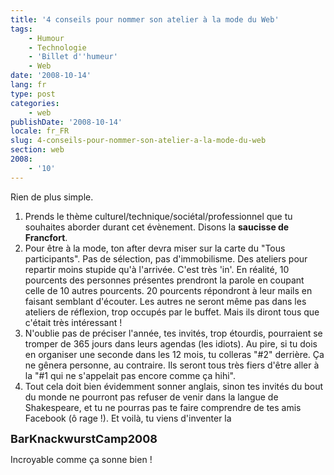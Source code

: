 ```yaml
---
title: '4 conseils pour nommer son atelier à la mode du Web'
tags:
    - Humour
    - Technologie
    - 'Billet d''humeur'
    - Web
date: '2008-10-14'
lang: fr
type: post
categories:
    - web
publishDate: '2008-10-14'
locale: fr_FR
slug: 4-conseils-pour-nommer-son-atelier-a-la-mode-du-web
section: web
2008:
    - '10'
---
```


Rien de plus simple.

1. Prends le thème culturel/technique/sociétal/professionnel que tu souhaites aborder durant cet évènement. Disons la **saucisse de Francfort**.
2. Pour être à la mode, ton after devra miser sur la carte du "Tous participants". Pas de sélection, pas d'immobilisme. Des ateliers pour repartir moins stupide qu'à l'arrivée. C'est très 'in'.
En réalité, 10 pourcents des personnes présentes prendront la parole en coupant celle de 10 autres pourcents. 20 pourcents répondront à leur mails en faisant semblant d'écouter. Les autres ne seront même pas dans les ateliers de réflexion, trop occupés par le buffet. Mais ils diront tous que c'était très intéressant&nbsp;!
3. N'oublie pas de préciser l'année, tes invités, trop étourdis, pourraient se tromper de 365 jours dans leurs agendas (les idiots). Au pire, si tu dois en organiser une seconde dans les 12 mois, tu colleras "#2" derrière. Ça ne gênera personne, au contraire. Ils seront tous très fiers d'être aller à la "#1 qui ne s'appelait pas encore comme ça hihi".
4. Tout cela doit bien évidemment sonner anglais, sinon tes invités du bout du monde ne pourront pas refuser de venir dans la langue de Shakespeare, et tu ne pourras pas te faire comprendre de tes amis Facebook (ô rage&nbsp;!).
Et voilà, tu viens d'inventer la 

<span style="font-size: large">**BarKnackwurstCamp2008**</span>

Incroyable comme ça sonne bien&nbsp;!